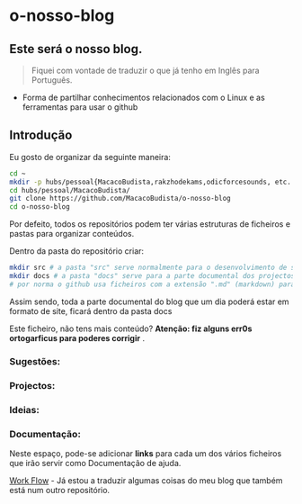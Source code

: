 # o-nosso-blog

## Este será o nosso blog.

> Fiquei com vontade de traduzir o que já tenho em Inglês para Português.

- Forma de partilhar conhecimentos relacionados com o Linux e as ferramentas para usar o github

## Introdução

Eu gosto de organizar da seguinte maneira:

```sh
cd ~
mkdir -p hubs/pessoal{MacacoBudista,rakzhodekams,odicforcesounds, etc... }
cd hubs/pessoal/MacacoBudista/
git clone https://github.com/MacacoBudista/o-nosso-blog
cd o-nosso-blog
```

Por defeito, todos os repositórios podem ter várias estruturas de ficheiros e pastas para organizar conteúdos.

Dentro da pasta do repositório criar:

```sh
mkdir src # a pasta "src" serve normalmente para o desenvolvimento de sites e\ou software.
mkdir docs # a pasta "docs" serve para a parte documental dos projectos
# por norma o github usa ficheiros com a extensão ".md" (markdown) para poder apresentar os mesmos em formato HTML.
```

Assim sendo, toda a parte documental do blog que um dia poderá estar em formato de site, ficará dentro da pasta docs

Este ficheiro, não tens mais conteúdo? **Atenção: fiz alguns err0s ortogarficus para poderes corrigir** .

### Sugestões:

### Projectos:

### Ideias:

### Documentação:

Neste espaço, pode-se adicionar **links** para cada um dos vários ficheiros que irão servir como Documentação de ajuda.

[Work Flow](./docs/workflow.md) - Já estou a traduzir algumas coisas do meu blog que também está num outro repositório.

